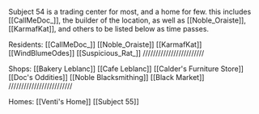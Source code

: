 Subject 54 is a trading center for most, and a home for few. this includes [[CallMeDoc_]], the builder of the location, as well as [[Noble_Oraiste]], [[KarmafKat]], and others to be listed below as time passes.


Residents:
 [[CallMeDoc_]]
 [[Noble_Oraiste]]
 [[KarmafKat]]
 [[WindBlumeOdes]]
 [[Suspicious_Rat_]]
 ////////////////////////

Shops:
 [[Bakery Leblanc]]
 [[Cafe Leblanc]]
 [[Calder's Furniture Store]]
 [[Doc's Oddities]]
 [[Noble Blacksmithing]]
 [[Black Market]]
 /////////////////////////

Homes:
 [[Venti's Home]]
 [[Subject 55]]